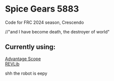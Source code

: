 # Spice Gears 5883
Code for FRC 2024 season, Crescendo

//"and I have become death, the destroyer of world"

## Currently using:
[Advantage Scope](https://github.com/Mechanical-Advantage/AdvantageScope) <br>
[REVLib](https://docs.revrobotics.com/sparkmax/software-resources/spark-max-api-information) <br>

shh the robot is eepy